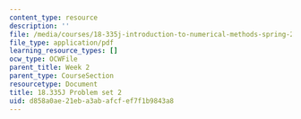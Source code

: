 ```yaml
---
content_type: resource
description: ''
file: /media/courses/18-335j-introduction-to-numerical-methods-spring-2019/d858a0ae21eba3abafcfef7f1b9843a8_MIT18_335JS19_pset2.pdf
file_type: application/pdf
learning_resource_types: []
ocw_type: OCWFile
parent_title: Week 2
parent_type: CourseSection
resourcetype: Document
title: 18.335J Problem set 2
uid: d858a0ae-21eb-a3ab-afcf-ef7f1b9843a8
---
```

